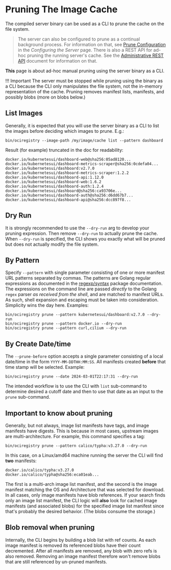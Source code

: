 # Pruning The Image Cache

The compiled server binary can be used as a CLI to prune the cache on the file system.

> The server can also be configured to prune as a continual background process. For information on that, see [Prune Configuration](configuring-the-server.md/#prune-configuration) in the _Configuring the Server_ page. There is also a REST API for ad-hoc pruning the running server's cache. See the [Administrative REST API](rest-api.md) document for information on that.

**This** page is about ad-hoc manual pruning using the server binary as a CLI.

!!! Important
    The server must be stopped while pruning using the binary as a CLI because the CLI only manipulates the file system, not the in-memory representation of the cache. Pruning removes manifest lists, manifests, and possibly blobs (more on blobs below.)

## List Images

Generally, it is expected that you will use the server binary as a CLI to list the images before deciding which images to prune. E.g.:

```
bin/ociregistry --image-path /my/image/cache list --pattern dashboard
```

Result (for example) truncated in the doc for readability:
```
docker.io/kubernetesui/dashboard-web@sha256:05ad8120...
docker.io/kubernetesui/dashboard-metrics-scraper@sha256:0cdefa04...
docker.io/kubernetesui/dashboard:v2.7.0
docker.io/kubernetesui/dashboard-metrics-scraper:1.2.2
docker.io/kubernetesui/dashboard-api:1.12.0
docker.io/kubernetesui/dashboard-web:1.6.2
docker.io/kubernetesui/dashboard-auth:1.2.4
docker.io/kubernetesui/dashboard@sha256:ca93706e...
docker.io/kubernetesui/dashboard-auth@sha256:d6dd67b7...
docker.io/kubernetesui/dashboard-api@sha256:dcc897f8...
```

## Dry Run

It is strongly recommended to use the `--dry-run` arg to develop your pruning expression. Then remove `--dry-run` to actually prune the cache. When `--dry-run` is specified, the CLI shows you exactly what will be pruned but does not actually modify the file system.

## By Pattern

Specify `--pattern` with single parameter consisting of one or more manifest URL patterns separated by commas. The patterns are Golang regular expressions as documented in the [regexp/syntax](https://pkg.go.dev/regexp/syntax) package documentation. The expressions on the command line are passed _directly_ to the Golang `regex` parser _as received from the shell_, and are matched to manifest URLs. As such, shell expansion and escaping must be taken into consideration. Simplicity wins the day here. Examples:

```shell
bin/ociregistry prune --pattern kubernetesui/dashboard:v2.7.0 --dry-run
bin/ociregistry prune --pattern docker.io --dry-run
bin/ociregistry prune --pattern curl,cilium --dry-run
```

## By Create Date/time

The `--prune-before` option accepts a single parameter consisting of a local date/time in the form `YYYY-MM-DDTHH:MM:SS`. All manifests created **before** that time stamp will be selected. Example:

```shell
bin/ociregistry prune --date 2024-03-01T22:17:31 --dry-run
```

The intended workflow is to use the CLI with `list` sub-command to determine desired a cutoff date and then to use that date as an input to the `prune` sub-command.

## Important to know about pruning

Generally, but not always, image list manifests have tags, and image manifests have digests. This is because in most cases, upstream images are multi-architecture. For example, this command specifies a tag:

```shell
bin/ociregistry prune --pattern calico/typha:v3.27.0 --dry-run
```

In this case, on a Linux/amd64 machine running the server the CLI will find **two** manifests:

```shell
docker.io/calico/typha:v3.27.0
docker.io/calico/typha@sha256:eca01eab...
```

The first is a multi-arch image list manifest, and the second is the image manifest matching the OS and Architecture that was selected for download. In all cases, only image manifests have blob references. If your search finds only an image list manifest, the CLI logic will **also** look for cached image manifests (and associated blobs) for the specified image list manifest since that's probably the desired behavior. (The blobs consume the storage.)

## Blob removal when pruning

Internally, the CLI begins by building a blob list with ref counts. As each image manifest is removed its referenced blobs have their count decremented. After all manifests are removed, any blob with zero refs is also removed. Removing an image manifest therefore won't remove blobs that are still referenced by un-pruned manifests.

